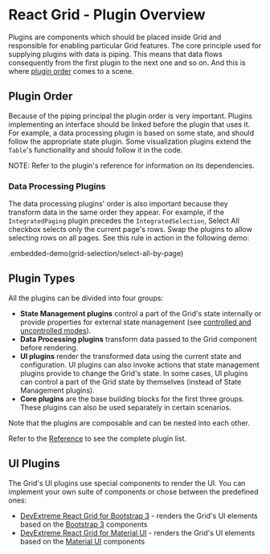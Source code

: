 # React Grid - Plugin Overview

Plugins are components which should be placed inside Grid and responsible for enabling particular Grid features. The core principle used for supplying plugins with data is piping. This means that data flows consequently from the first plugin to the next one and so on. And this is where [plugin order](#pluginorder) comes to a scene.

## Plugin Order

Because of the piping principal the plugin order is very important. Plugins implementing an interface should be linked before the plugin that uses it. For example, a data processing plugin is based on some state, and should follow the appropriate state plugin. Some visualization plugins extend the `Table`'s functionality and should follow it in the code.

NOTE: Refer to the plugin's reference for information on its dependencies.

### Data Processing Plugins

The data processing plugins' order is also important because they transform data in the same order they appear. For example, if the `IntegratedPaging` plugin precedes the `IntegratedSelection`, Select All checkbox selects only the current page's rows. Swap the plugins to allow selecting rows on all pages. See this rule in action in the following demo:

.embedded-demo(grid-selection/select-all-by-page)

## Plugin Types

All the plugins can be divided into four groups:

- **State Management plugins** control a part of the Grid's state internally or provide properties for external state management (see [controlled and uncontrolled modes](controlled-and-uncontrolled-modes.md)).
- **Data Processing plugins** transform data passed to the Grid component before rendering.
- **UI plugins** render the transformed data using the current state and configuration. UI plugins can also invoke actions that state management plugins provide to change the Grid's state. In some cases, UI plugins can control a part of the Grid state by themselves (instead of State Management plugins).
- **Core plugins** are the base building blocks for the first three groups. These plugins can also be used separately in certain scenarios.

Note that the plugins are composable and can be nested into each other.

Refer to the [Reference](../reference/grid.md) to see the complete plugin list.

## UI Plugins

The Grid's UI plugins use special components to render the UI. You can implement your own suite of components or chose between the predefined ones:

- [DevExtreme React Grid for Bootstrap 3](https://github.com/DevExpress/devextreme-reactive/tree/master/packages/dx-react-grid-bootstrap3/) - renders the Grid's UI elements based on the [Bootstrap 3](http://getbootstrap.com/) components
- [DevExtreme React Grid for Material UI](https://github.com/DevExpress/devextreme-reactive/tree/master/packages/dx-react-grid-material-ui) - renders the Grid's UI elements based on the [Material UI](http://www.material-ui.com) components
